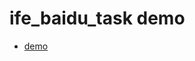 # ife_baidu_task demo

- [demo]( http://book.jirengu.com/zhangyoung99/ife_baidu_task/task_1-7/index.html)
